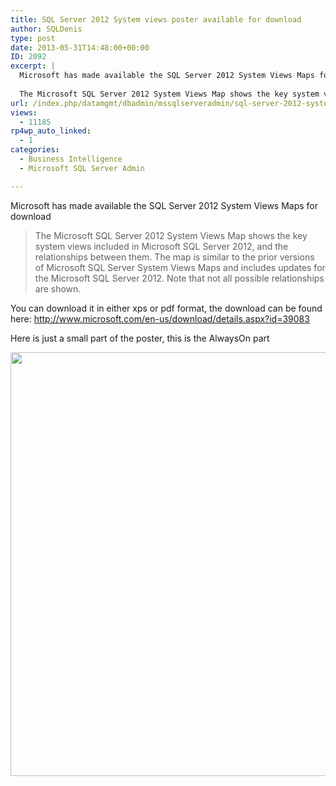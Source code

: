 ```yaml
---
title: SQL Server 2012 System views poster available for download
author: SQLDenis
type: post
date: 2013-05-31T14:48:00+00:00
ID: 2092
excerpt: |
  Microsoft has made available the SQL Server 2012 System Views Maps for download
  
  The Microsoft SQL Server 2012 System Views Map shows the key system views included in Microsoft SQL Server 2012, and the relationships between them. The map is similar to&hellip;
url: /index.php/datamgmt/dbadmin/mssqlserveradmin/sql-server-2012-system-views/
views:
  - 11185
rp4wp_auto_linked:
  - 1
categories:
  - Business Intelligence
  - Microsoft SQL Server Admin

---
```

Microsoft has made available the SQL Server 2012 System Views Maps for download

> The Microsoft SQL Server 2012 System Views Map shows the key system views included in Microsoft SQL Server 2012, and the relationships between them. The map is similar to the prior versions of Microsoft SQL Server System Views Maps and includes updates for the Microsoft SQL Server 2012. Note that not all possible relationships are shown.

You can download it in either xps or pdf format, the download can be found here: http://www.microsoft.com/en-us/download/details.aspx?id=39083

Here is just a small part of the poster, this is the AlwaysOn part

<div class="image_block">
  <a href="https://lessthandot.z19.web.core.windows.net/wp-content/uploads/blogs/DataMgmt/Denis/SQL2013/AlwaysOn.PNG?mtime=1370011825"><img alt="" src="https://lessthandot.z19.web.core.windows.net/wp-content/uploads/blogs/DataMgmt/Denis/SQL2013/AlwaysOn.PNG?mtime=1370011825" width="1016" height="678" /></a>
</div>